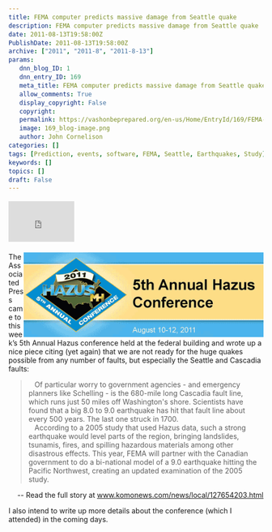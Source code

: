 ```yaml
---
title: FEMA computer predicts massive damage from Seattle quake
description: FEMA computer predicts massive damage from Seattle quake
date: 2011-08-13T19:58:00Z
PublishDate: 2011-08-13T19:58:00Z
archive: ["2011", "2011-8", "2011-8-13"]
params:
   dnn_blog_ID: 1
   dnn_entry_ID: 169
   meta_title: FEMA computer predicts massive damage from Seattle quake
   allow_comments: True
   display_copyright: False
   copyright: 
   permalink: https://vashonbeprepared.org/en-us/Home/EntryId/169/FEMA-computer-predicts-massive-damage-from-Seattle-quake
   image: 169_blog-image.png
   author: John Cornelison
categories: []
tags: [Prediction, events, software, FEMA, Seattle, Earthquakes, Study]
keywords: []
topics: []
draft: False
---
```


<div class="wlWriterHeaderFooter" style="padding-bottom: 4px; margin: 0px; padding-left: 0px; padding-right: 0px; float: none; padding-top: 4px;"><iframe src="http://www.facebook.com/widgets/like.php?href=http://vashoneoc.org/Blogs/VashonPreparedness/tabid/164/EntryId/169/FEMA-computer-predicts-massive-damage-from-Seattle-quake.aspx" frameborder="0" scrolling="no" style="width: 130px; height: 80px;border: medium none;"></iframe></div>
<p><a href="/images/dnnBlog/1/169/Windows-Live-Writer-346f49406c17_B537-Hazus2011Conference%2cSeattle_2.gif"><img style="width: 474px; float: right; height: 167px;" alt="2011 Hazus Conference, Seattle, WA" src="/images/dnnBlog/1/Hazus2011Conference,Seattle.gif" /></a>The Associated Press came to this week&rsquo;s 5th Annual Hazus conference held at the federal building and wrote up a nice piece citing (yet again) that we are not ready for the huge quakes possible from any number of faults, but especially the Seattle and Cascadia faults:</p>
<blockquote>
<p>&nbsp;&nbsp; Of particular worry to government agencies - and emergency planners like Schelling - is the 680-mile long Cascadia fault line, which runs just 50 miles off Washington's shore. Scientists have found that a big 8.0 to 9.0 earthquake has hit that fault line about every 500 years. The last one struck in 1700. <br />
&nbsp;&nbsp; According to a 2005 study that used Hazus data, such a strong earthquake would level parts of the region, bringing landslides, tsunamis, fires, and spilling hazardous materials among other disastrous effects. This year, FEMA will partner with the Canadian government to do a bi-national model of a 9.0 earthquake hitting the Pacific Northwest, creating an updated examination of the 2005 study.</p>
</blockquote>
<p style="text-align: right;">-- Read the full story at <a href="http://www.komonews.com/news/local/127654203.html" title="http://www.komonews.com/news/local/127654203.html">www.komonews.com/news/local/127654203.html</a></p>
<p>I also intend to write up more details about the conference (which I attended) in the coming days.</p>
